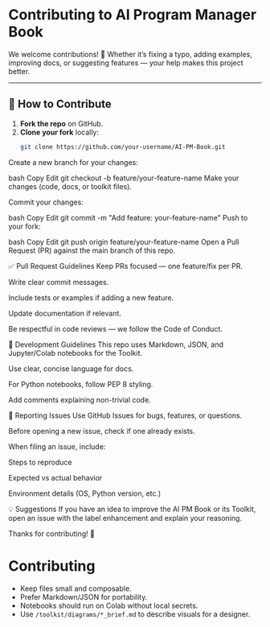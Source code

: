 # Contributing to AI Program Manager Book

We welcome contributions! 🎉 Whether it’s fixing a typo, adding examples, improving docs, or suggesting features — your help makes this project better.

---

## 📌 How to Contribute
1. **Fork the repo** on GitHub.
2. **Clone your fork** locally:
   ```bash
   git clone https://github.com/your-username/AI-PM-Book.git
Create a new branch for your changes:

bash
Copy
Edit
git checkout -b feature/your-feature-name
Make your changes (code, docs, or toolkit files).

Commit your changes:

bash
Copy
Edit
git commit -m "Add feature: your-feature-name"
Push to your fork:

bash
Copy
Edit
git push origin feature/your-feature-name
Open a Pull Request (PR) against the main branch of this repo.

✅ Pull Request Guidelines
Keep PRs focused — one feature/fix per PR.

Write clear commit messages.

Include tests or examples if adding a new feature.

Update documentation if relevant.

Be respectful in code reviews — we follow the Code of Conduct.

🧪 Development Guidelines
This repo uses Markdown, JSON, and Jupyter/Colab notebooks for the Toolkit.

Use clear, concise language for docs.

For Python notebooks, follow PEP 8 styling.

Add comments explaining non-trivial code.

🐛 Reporting Issues
Use GitHub Issues for bugs, features, or questions.

Before opening a new issue, check if one already exists.

When filing an issue, include:

Steps to reproduce

Expected vs actual behavior

Environment details (OS, Python version, etc.)

💡 Suggestions
If you have an idea to improve the AI PM Book or its Toolkit, open an issue with the label enhancement and explain your reasoning.

Thanks for contributing! 🙌

# Contributing

- Keep files small and composable.
- Prefer Markdown/JSON for portability.
- Notebooks should run on Colab without local secrets.
- Use `/toolkit/diagrams/*_brief.md` to describe visuals for a designer.
